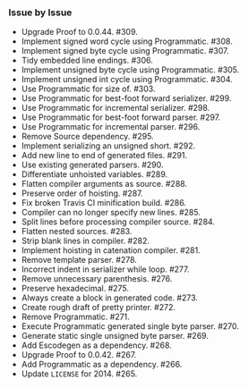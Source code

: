 ### Issue by Issue

 * Upgrade Proof to 0.0.44. #309.
 * Implement signed word cycle using Programmatic. #308.
 * Implement signed byte cycle using Programmatic. #307.
 * Tidy embedded line endings. #306.
 * Implement unsigned byte cycle using Programmatic. #305.
 * Implement unsigned int cycle using Programmatic. #304.
 * Use Programmatic for size of. #303.
 * Use Programmatic for best-foot forward serializer. #299.
 * Use Programmatic for incremental serializer. #298.
 * Use Programmatic for best-foot forward parser. #297.
 * Use Programmatic for incremental parser. #296.
 * Remove Source dependency. #295.
 * Implement serializing an unsigned short. #292.
 * Add new line to end of generated files. #291.
 * Use existing generated parsers. #290.
 * Differentiate unhoisted variables. #289.
 * Flatten compiler arguments as source. #288.
 * Preserve order of hoisting. #287.
 * Fix broken Travis CI minification build. #286.
 * Compiler can no longer specify new lines. #285.
 * Split lines before processing compiler source. #284.
 * Flatten nested sources. #283.
 * Strip blank lines in compiler. #282.
 * Implement hoisting in catenation compiler. #281.
 * Remove template parser. #278.
 * Incorrect indent in serializer while loop. #277.
 * Remove unnecessary parenthesis. #276.
 * Preserve hexadecimal. #275.
 * Always create a block in generated code. #273.
 * Create rough draft of pretty printer. #272.
 * Remove Programmatic. #271.
 * Execute Programmatic generated single byte parser. #270.
 * Generate static single unsigned byte parser. #269.
 * Add Escodegen as a dependency. #268.
 * Upgrade Proof to 0.0.42. #267.
 * Add Programmatic as a dependency. #266.
 * Update `LICENSE` for 2014. #265.
